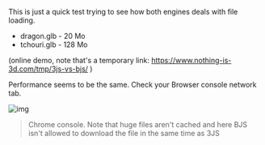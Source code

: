 This is just a quick test trying to see how both engines deals with file loading.

- dragon.glb - 20 Mo
- tchouri.glb - 128 Mo

(online demo, note that's a temporary link:  https://www.nothing-is-3d.com/tmp/3js-vs-bjs/ )

Performance seems to be the same. Check your Browser console network tab.

![img](https://i.imgur.com/9gxM3NI.png)

> Chrome console. Note that huge files aren't cached and here BJS isn't allowed to download the file in the same time as 3JS